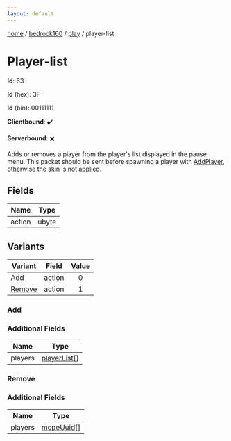 ```yaml
---
layout: default
---
```


[home](/)  /  [bedrock160](/protocol/bedrock160)  /  [play](/protocol/bedrock160/play)  /  player-list

# Player-list

**Id**: 63

**Id** (hex): 3F

**Id** (bin): 00111111

**Clientbound**: ✔️

**Serverbound**: ✖️

Adds or removes a player from the player's list displayed in the pause menu. This packet should be sent before spawning a player with [AddPlayer](#play_add-player), otherwise the skin is not applied.

## Fields

Name | Type
---|---
action | ubyte

## Variants

Variant | Field | Value
---|---|:---:
[Add](#add) | action | 0
[Remove](#remove) | action | 1

### Add

### Additional Fields

Name | Type
---|---
players | [playerList](/protocol/bedrock160/types/player-list)[]

### Remove

### Additional Fields

Name | Type
---|---
players | [mcpeUuid](/protocol/bedrock160/types/mcpe-uuid)[]

